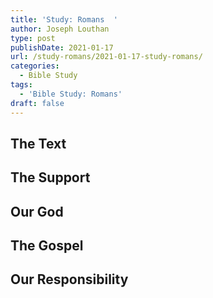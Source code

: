 ```yaml
---
title: 'Study: Romans  '
author: Joseph Louthan
type: post
publishDate: 2021-01-17
url: /study-romans/2021-01-17-study-romans/
categories:
  - Bible Study
tags:
  - 'Bible Study: Romans'
draft: false
---
```

## The Text

## The Support

## Our God

## The Gospel

## Our Responsibility

